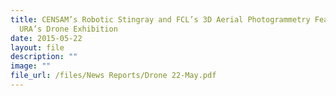 ```yaml
---
title: CENSAM’s Robotic Stingray and FCL’s 3D Aerial Photogrammetry Featured in
  URA’s Drone Exhibition
date: 2015-05-22
layout: file
description: ""
image: ""
file_url: /files/News Reports/Drone 22-May.pdf
---
```


